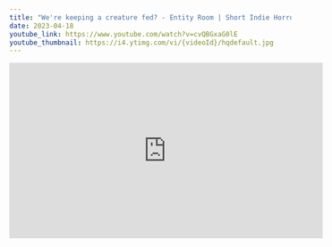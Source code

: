 ```yaml
---
title: "We're keeping a creature fed? - Entity Room | Short Indie Horror Game"
date: 2023-04-18
youtube_link: https://www.youtube.com/watch?v=cvQBGxaG0lE
youtube_thumbnail: https://i4.ytimg.com/vi/{videoId}/hqdefault.jpg
---
```

<iframe width="560" height="315" src="https://www.youtube.com/embed/cvQBGxaG0lE" title="We're keeping a creature fed? - Entity Room | Short Indie Horror Game" frameborder="0" allow="accelerometer; autoplay; clipboard-write; encrypted-media; gyroscope; picture-in-picture; web-share" allowfullscreen></iframe>
